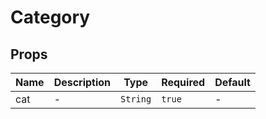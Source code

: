 # Category

## Props

<!-- @vuese:Category:props:start -->
|Name|Description|Type|Required|Default|
|---|---|---|---|---|
|cat|-|`String`|`true`|-|

<!-- @vuese:Category:props:end -->


